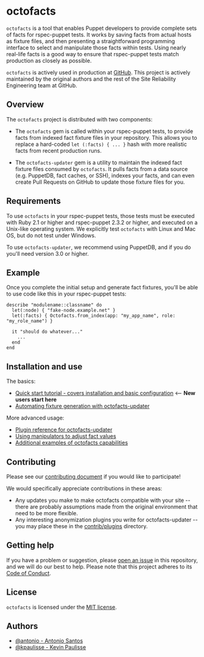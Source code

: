 # octofacts

`octofacts` is a tool that enables Puppet developers to provide complete sets of facts for rspec-puppet tests. It works by saving facts from actual hosts as fixture files, and then presenting a straightforward programming interface to select and manipulate those facts within tests. Using nearly real-life facts is a good way to ensure that rspec-puppet tests match production as closely as possible.

`octofacts` is actively used in production at [GitHub](https://github.com). This project is actively maintained by the original authors and the rest of the Site Reliability Engineering team at GitHub.

## Overview

The `octofacts` project is distributed with two components:

- The `octofacts` gem is called within your rspec-puppet tests, to provide facts from indexed fact fixture files in your repository. This allows you to replace a hard-coded `let (:facts) { ... }` hash with more realistic facts from recent production runs.

- The `octofacts-updater` gem is a utility to maintain the indexed fact fixture files consumed by `octofacts`. It pulls facts from a data source (e.g. PuppetDB, fact caches, or SSH), indexes your facts, and can even create Pull Requests on GitHub to update those fixture files for you.

## Requirements

To use `octofacts` in your rspec-puppet tests, those tests must be executed with Ruby 2.1 or higher and rspec-puppet 2.3.2 or higher, and executed on a Unix-like operating system. We explicitly test `octofacts` with Linux and Mac OS, but do not test under Windows.

To use `octofacts-updater`, we recommend using PuppetDB, and if you do you'll need version 3.0 or higher.

## Example

Once you complete the initial setup and generate fact fixtures, you'll be able to use code like this in your rspec-puppet tests:

```
describe "modulename::classname" do
  let(:node) { "fake-node.example.net" }
  let(:facts) { Octofacts.from_index(app: "my_app_name", role: "my_role_name") }

  it "should do whatever..."
    ...
  end
end
```

## Installation and use

The basics:

- [Quick start tutorial - covers installation and basic configuration](/doc/tutorial.md) <-- **New users start here**
- [Automating fixture generation with octofacts-updater](/doc/octofacts-updater.md)

More advanced usage:

- [Plugin reference for octofacts-updater](/doc/plugin-reference.md)
- [Using manipulators to adjust fact values](/doc/manipulators.md)
- [Additional examples of octofacts capabilities](/doc/more-examples.md)

## Contributing

Please see our [contributing document](CONTRIBUTING.md) if you would like to participate!

We would specifically appreciate contributions in these areas:

- Any updates you make to make octofacts compatible with your site -- there are probably assumptions made from the original environment that need to be more flexible.
- Any interesting anonymization plugins you write for octofacts-updater -- you may place these in the [contrib/plugins](/contrib/plugins) directory.

## Getting help

If you have a problem or suggestion, please [open an issue](https://github.com/github/octofacts/issues/new) in this repository, and we will do our best to help. Please note that this project adheres to its [Code of Conduct](/CODE_OF_CONDUCT.md).

## License

`octofacts` is licensed under the [MIT license](/LICENSE).

## Authors

- [@antonio - Antonio Santos](https://github.com/antonio)
- [@kpaulisse - Kevin Paulisse](https://github.com/kpaulisse)
